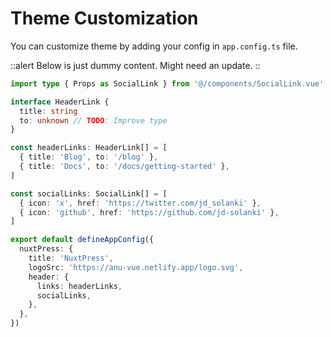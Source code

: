 # Theme Customization

You can customize theme by adding your config in `app.config.ts` file.

::alert
Below is just dummy content. Might need an update.
::

```ts
import type { Props as SocialLink } from '@/components/SocialLink.vue'

interface HeaderLink {
  title: string
  to: unknown // TODO: Improve type
}

const headerLinks: HeaderLink[] = [
  { title: 'Blog', to: '/blog' },
  { title: 'Docs', to: '/docs/getting-started' },
]

const socialLinks: SocialLink[] = [
  { icon: 'x', href: 'https://twitter.com/jd_solanki' },
  { icon: 'github', href: 'https://github.com/jd-solanki' },
]

export default defineAppConfig({
  nuxtPress: {
    title: 'NuxtPress',
    logoSrc: 'https://anu-vue.netlify.app/logo.svg',
    header: {
      links: headerLinks,
      socialLinks,
    },
  },
})
```

